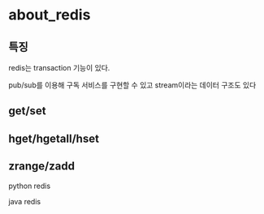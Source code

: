# about_redis

## 특징

redis는 transaction 기능이 있다.

pub/sub를 이용해 구독 서비스를 구현할 수 있고
stream이라는 데이터 구조도 있다

## get/set


## hget/hgetall/hset


## zrange/zadd




python redis


java redis
